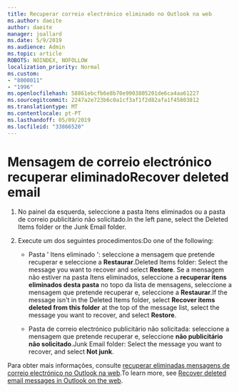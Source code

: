 ```yaml
---
title: Recuperar correio electrónico eliminado no Outlook na web
ms.author: daeite
author: daeite
manager: joallard
ms.date: 5/9/2019
ms.audience: Admin
ms.topic: article
ROBOTS: NOINDEX, NOFOLLOW
localization_priority: Normal
ms.custom:
- "8000011"
- "1996"
ms.openlocfilehash: 58861ebcfb6e8b70e9903805201de6ca4aa61227
ms.sourcegitcommit: 2247a2e723b6c0a1cf3af1f2d82afa1f45803812
ms.translationtype: MT
ms.contentlocale: pt-PT
ms.lasthandoff: 05/09/2019
ms.locfileid: "33866520"
---
```

# <a name="recover-deleted-email"></a><span data-ttu-id="88038-102">Mensagem de correio electrónico recuperar eliminado</span><span class="sxs-lookup"><span data-stu-id="88038-102">Recover deleted email</span></span>

1. <span data-ttu-id="88038-103">No painel da esquerda, seleccione a pasta Itens eliminados ou a pasta de correio publicitário não solicitado.</span><span class="sxs-lookup"><span data-stu-id="88038-103">In the left pane, select the Deleted Items folder or the Junk Email folder.</span></span>

2. <span data-ttu-id="88038-104">Execute um dos seguintes procedimentos:</span><span class="sxs-lookup"><span data-stu-id="88038-104">Do one of the following:</span></span>

    - <span data-ttu-id="88038-105">Pasta ' Itens eliminado ': seleccione a mensagem que pretende recuperar e seleccione a **Restaurar**.</span><span class="sxs-lookup"><span data-stu-id="88038-105">Deleted Items folder: Select the message you want to recover and select **Restore**.</span></span> <span data-ttu-id="88038-106">Se a mensagem não estiver na pasta Itens eliminados, seleccione a **recuperar itens eliminados desta pasta** no topo da lista de mensagens, seleccione a mensagem que pretende recuperar e, seleccione a **Restaurar**.</span><span class="sxs-lookup"><span data-stu-id="88038-106">If the message isn't in the Deleted Items folder, select **Recover items deleted from this folder** at the top of the message list, select the message you want to recover, and select **Restore**.</span></span>

    - <span data-ttu-id="88038-107">Pasta de correio electrónico publicitário não solicitada: seleccione a mensagem que pretende recuperar e, seleccione **não publicitário não solicitado**.</span><span class="sxs-lookup"><span data-stu-id="88038-107">Junk Email folder: Select the message you want to recover, and select **Not junk**.</span></span>

<span data-ttu-id="88038-108">Para obter mais informações, consulte [recuperar eliminadas mensagens de correio electrónico no Outlook na web](https://support.office.com/article/a8ca78ac-4721-4066-95dd-571842e9fb11).</span><span class="sxs-lookup"><span data-stu-id="88038-108">To learn more, see [Recover deleted email messages in Outlook on the web](https://support.office.com/article/a8ca78ac-4721-4066-95dd-571842e9fb11).</span></span>